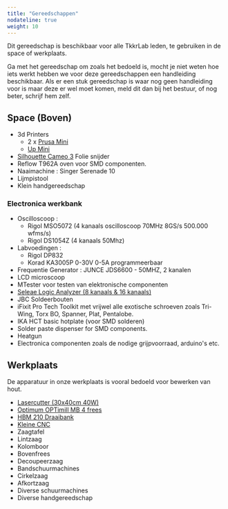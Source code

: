 ```yaml
---
title: "Gereedschappen"
nodateline: true
weight: 10
---
```


Dit gereedschap is beschikbaar voor alle TkkrLab leden, te gebruiken in de space of werkplaats.

Ga met het gereedschap om zoals het bedoeld is, mocht je niet weten hoe iets werkt hebben we voor deze gereedschappen een handleiding beschikbaar. Als er een stuk gereedschap is waar nog geen handleiding voor is maar deze er wel moet komen, meld dit dan bij het bestuur, of nog beter, schrijf hem zelf.

## Space (Boven)
 * 3d Printers
   * 2 x [Prusa Mini](prusa-mini)
   * [Up Mini](up-mini)
 * [Silhouette Cameo 3](silhouette) Folie snijder
 * Reflow T962A oven voor SMD componenten. 
 * Naaimachine : Singer Serenade 10
 * Lijmpistool
 * Klein handgereedschap 

### Electronica werkbank 
 * Oscilloscoop :
   * Rigol MSO5072 (4 kanaals oscilloscoop 70MHz 8GS/s 500.000 wfms/s) 
   * Rigol DS1054Z (4 kanaals 50Mhz)
 * Labvoedingen : 
   * Rigol DP832
   * Korad KA3005P 0-30V 0-5A programmeerbaar
 * Frequentie Generator : JUNCE JDS6600 - 50MHZ, 2 kanalen
 * LCD microscoop 
 * MTester voor testen van elektronische componenten
 * [Seleae Logic Analyzer (8 kanaals & 16 kanaals)](http://support.saleae.com/hc/en-us/sections/200114124-Get-Started-Using-the-Saleae-Logic-Analyzer)
 * JBC Soldeerbouten
 * iFixit Pro Tech Toolkit met vrijwel alle exotische schroeven zoals Tri-Wing, Torx BO, Spanner, Plat, Pentalobe.
 * IKA HCT basic hotplate (voor SMD solderen)
 * Solder paste dispenser for SMD components.
 * Heatgun
 * Electronica componenten zoals de nodige grijpvoorraad, arduino's etc. 

## Werkplaats
De apparatuur in onze werkplaats is vooral bedoeld voor bewerken van hout.
 * [Lasercutter (30x40cm 40W)](lasercutter-cw3040)
 * [Optimum OPTimill MB 4 frees](optimum-optimill-mb-4-frees)
 * [HBM 210 Draaibank](hbm-210-draaibank)
 * [Kleine CNC](/gereedschappen/cnc_zen/)
 * Zaagtafel
 * Lintzaag
 * Kolomboor
 * Bovenfrees
 * Decoupeerzaag
 * Bandschuurmachines
 * Cirkelzaag
 * Afkortzaag
 * Diverse schuurmachines
 * Diverse handgereedschap